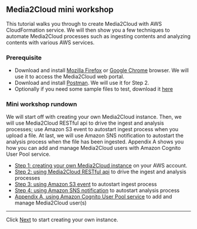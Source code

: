## Media2Cloud mini workshop

This tutorial walks you through to create Media2Cloud with AWS CloudFormation service. We will then show you a few techniques to automate Media2Cloud processes such as ingesting contents and analyzing contents with various AWS services.

### Prerequisite
* Download and install [Mozilla Firefox](https://www.mozilla.org/en-US/firefox/new/) or [Google Chrome](https://www.google.com/chrome/) browser. We will use it to access the Media2Cloud web portal.
* Download and install [Postman](https://www.getpostman.com/apps). We will use it for Step 2.
* Optionally if you need some sample files to test, download it [here](http://d2yqlwoly7fl0b.cloudfront.net/tutorials/samples/sample-files.zip)


### Mini workshop rundown
We will start off with creating your own Media2Cloud instance. Then, we will use Media2Cloud RESTful api to drive the ingest and analysis processes; use Amazon S3 event to autostart ingest process when you upload a file. At last, we will use Amazon SNS notification to autostart the analysis process when the file has been ingested. Appendix A shows you how you can add and manage Media2Cloud users with Amazon Cognito User Pool service.


* [Step 1: creating your own Media2Cloud instance](./1-create-stack.md) on your AWS account.
* [Step 2: using Media2Cloud RESTful api](./2-restful-api.md) to drive the ingest and analysis processes
* [Step 3: using Amazon S3 event](./3-s3-event-trigger.md) to autostart ingest process
* [Step 4: using Amazon SNS notification](./4-sns-notification.md) to autostart analysis process
* [Appendix A, using Amazon Cognito User Pool service](./appendix-a-add-cognito-user.md) to add and manage Media2Cloud user(s)

----

Click [Next](./1-create-stack.md) to start creating your own instance.
